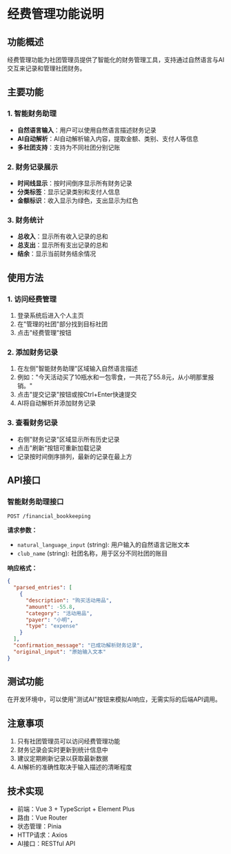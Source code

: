 # 经费管理功能说明

## 功能概述

经费管理功能为社团管理员提供了智能化的财务管理工具，支持通过自然语言与AI交互来记录和管理社团财务。

## 主要功能

### 1. 智能财务助理
- **自然语言输入**：用户可以使用自然语言描述财务记录
- **AI自动解析**：AI自动解析输入内容，提取金额、类别、支付人等信息
- **多社团支持**：支持为不同社团分别记账

### 2. 财务记录展示
- **时间线显示**：按时间倒序显示所有财务记录
- **分类标签**：显示记录类别和支付人信息
- **金额标识**：收入显示为绿色，支出显示为红色

### 3. 财务统计
- **总收入**：显示所有收入记录的总和
- **总支出**：显示所有支出记录的总和
- **结余**：显示当前财务结余情况

## 使用方法

### 1. 访问经费管理
1. 登录系统后进入个人主页
2. 在"管理的社团"部分找到目标社团
3. 点击"经费管理"按钮

### 2. 添加财务记录
1. 在左侧"智能财务助理"区域输入自然语言描述
2. 例如："今天活动买了10瓶水和一包零食，一共花了55.8元，从小明那里报销。"
3. 点击"提交记录"按钮或按Ctrl+Enter快速提交
4. AI将自动解析并添加财务记录

### 3. 查看财务记录
- 右侧"财务记录"区域显示所有历史记录
- 点击"刷新"按钮可重新加载记录
- 记录按时间倒序排列，最新的记录在最上方

## API接口

### 智能财务助理接口
```
POST /financial_bookkeeping
```

**请求参数：**
- `natural_language_input` (string): 用户输入的自然语言记账文本
- `club_name` (string): 社团名称，用于区分不同社团的账目

**响应格式：**
```json
{
  "parsed_entries": [
    {
      "description": "购买活动用品",
      "amount": -55.8,
      "category": "活动用品",
      "payer": "小明",
      "type": "expense"
    }
  ],
  "confirmation_message": "已成功解析财务记录",
  "original_input": "原始输入文本"
}
```

## 测试功能

在开发环境中，可以使用"测试AI"按钮来模拟AI响应，无需实际的后端API调用。

## 注意事项

1. 只有社团管理员可以访问经费管理功能
2. 财务记录会实时更新到统计信息中
3. 建议定期刷新记录以获取最新数据
4. AI解析的准确性取决于输入描述的清晰程度

## 技术实现

- 前端：Vue 3 + TypeScript + Element Plus
- 路由：Vue Router
- 状态管理：Pinia
- HTTP请求：Axios
- AI接口：RESTful API 
